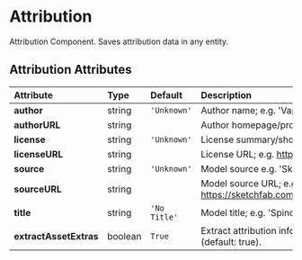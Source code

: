 
Attribution
===========


Attribution Component. Saves attribution data in any entity.

Attribution Attributes
-----------------------

|Attribute|Type|Default|Description|Required|
| :--- | :--- | :--- | :--- | :--- |
|**author**|string|```'Unknown'```|Author name; e.g. 'Vaptor-Studio'.|No|
|**authorURL**|string||Author homepage/profile; e.g. https://sketchfab.com/VapTor.|No|
|**license**|string|```'Unknown'```|License summary/short name; e.g. 'CC-BY-4.0'.|No|
|**licenseURL**|string||License URL; e.g. http://creativecommons.org/licenses/by/4.0/.|No|
|**source**|string|```'Unknown'```|Model source e.g. 'Sketchfab'.|No|
|**sourceURL**|string||Model source URL; e.g. https://sketchfab.com/models/2135501583704537907645bf723685e7.|No|
|**title**|string|```'No Title'```|Model title; e.g. 'Spinosaurus'.|No|
|**extractAssetExtras**|boolean|```True```|Extract attribution info from asset extras; will override attribution info given (default: true).|No|
